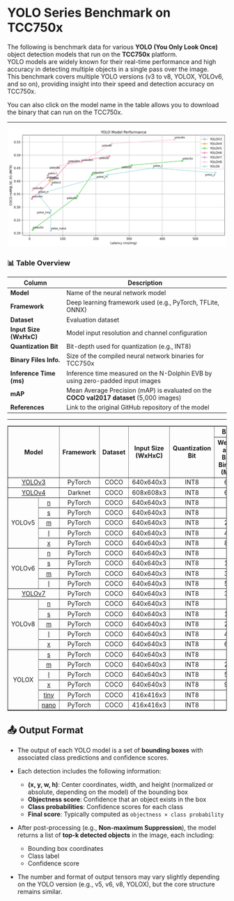 # YOLO Series Benchmark on TCC750x

The following is benchmark data for various **YOLO (You Only Look Once)** object detection models that run on the **TCC750x** platform.  
YOLO models are widely known for their real-time performance and high accuracy in detecting multiple objects in a single pass over the image.  
This benchmark covers multiple YOLO versions (v3 to v8, YOLOX, YOLOv6, and so on), providing insight into their speed and detection accuracy on TCC750x.

You can also click on the model name in the table allows you to download the binary that can run on the TCC750x. 

---


![YOLO Model Performance](../../../docs/image/yolo_performance.png)

### 📊 Table Overview

| Column                    | Description                                                                 |
|--------------------------|-----------------------------------------------------------------------------|
| **Model**                | Name of the neural network model     |
| **Framework**            | Deep learning framework used (e.g., PyTorch, TFLite, ONNX)                  |
| **Dataset**              | Evaluation dataset                                                           |
| **Input Size (WxHxC)**   | Model input resolution and channel configuration                            |
| **Quantization Bit**     | Bit-depth used for quantization (e.g., INT8)                                |
| **Binary Files Info.**   | Size of the compiled neural network binaries for TCC750x                    |
| **Inference Time (ms)**  | Inference time measured on the N-Dolphin EVB by using zero-padded input images                             |
| **mAP**             | Mean Average Precision (mAP) is evaluated on the **COCO val2017 dataset** (5,000 images)                    |
| **References**           | Link to the original GitHub repository of the model                         |

---

<!--
아래는 TCC750X에서 실행되는 Object Detection 모델의 벤치마크 자료입니다.
이 표를 통해 각 신경망이 N-Dolphin (TCC750X) 보드에서 실행될 때의 성능을 확인할 수 있습니다.
또한, 신경망 이름을 클릭하면 해당 보드에서 실행할 수 있는 형식의 결과물을 다운로드할 수 있습니다.

참조사항
Detections/Dataset: COCO
Evaluation: tc-nn-toolkit을 이용하여 측정한 결과입니다.
- Evaluation Result의 FP32: .enlight 확장자로 변환된 상태에서 측정된 값입니다.
Inference Time: N-Dolphin EVB에서 실행한 결과입니다.
Reference: 신경망 모델의 원본 GitHub 링크로 연결됩니다.
-->


<table border="1" cellspacing="0" cellpadding="5">
    <thead>
        <tr>
            <th align="center" rowspan="2" colspan="2">Model</th>
            <th th align="center" rowspan="2">Framework</th>
            <th th align="center" rowspan="2">Dataset</th>
            <th th align="center" rowspan="2">Input Size (WxHxC)</th>
            <th th align="center" rowspan="2">Quantization Bit</th>
            <th th align="center" colspan="2">Binary Files Info.</th>
            <th th align="center" rowspan="2">Inference Time(ms)</th>
            <th th align="center" colspan="2">mAP@50-95</th>
            <th th align="center" colspan="2">mAP@50</th>
            <th th align="center" rowspan="2">References</th>
        </tr>
        <tr>
            <th>Weight and Bias Binary (MB)</th>
            <th>Command Binary (KB)</th>
            <th>FP32</th>
            <th>INT8</th>
            <th>FP32</th>
            <th>INT8</th>
        </tr>
    </thead>
    <tbody>
        <tr>
            <td align="center" colspan="2"><a href="Yolo/yolov3/">YOLOv3</a></td> <!-- Model -->
            <td align="center">PyTorch</td> <!-- Framework -->
            <td align="center">COCO</td> <!-- Detections/DataSet -->
            <td align="center">640x640x3</td> <!-- Input Size (WxHxC) -->
            <td align="center">INT8</td> <!-- Quantization Bit -->
            <td align="center">60</td> <!-- Compiled NN Information: Weight, Bias Binary Size(MB) -->
            <td align="center">232</td> <!-- Compiled NN Information: Command Binary Size(KB) -->
            <td align="center">66.3</td> <!-- Inference Time(msec): EVB -->
            <td align="center">0.439</td> <!-- Evaluation Result: FP32 IoU=0.50:0.95 -->
            <td align="center">0.386</td> <!-- Evaluation Result: INT8 IoU=0.50:0.95 -->
            <td align="center">0.630</td> <!-- Evaluation Result: FP32 IoU=0.50 -->
            <td align="center">0.598</td> <!-- Evaluation Result: INT8 IoU=0.50 -->
            <td align="center"><a href="https://github.com/ultralytics/yolov3">GitHub<a></td> <!-- References: Link -->
        </tr>
        <tr>
            <td align="center" colspan="2"><a href="Yolo/yolov4/">YOLOv4</a></td> <!-- Model -->
            <td align="center">Darknet</td> <!-- Framework -->
            <td align="center">COCO</td> <!-- Detections/DataSet -->
            <td align="center">608x608x3</td> <!-- Input Size (WxHxC) -->
            <td align="center">INT8</td> <!-- Quantization Bit -->
            <td align="center">62</td> <!-- Compiled NN Information: Weight, Bias Binary Size(MB) -->
            <td align="center">308</td> <!-- Compiled NN Information: Command Binary Size(KB) -->
            <td align="center">60.14</td> <!-- Inference Time(msec): EVB -->
            <td align="center">0.501</td> <!-- Evaluation Result: FP32 IoU=0.50:0.95 -->
            <td align="center">0.402</td> <!-- Evaluation Result: INT8 IoU=0.50:0.95 -->
            <td align="center">0.748</td> <!-- Evaluation Result: FP32 IoU=0.50 -->
            <td align="center">0.735</td> <!-- Evaluation Result: INT8 IoU=0.50 -->
            <td align="center"><a href="https://github.com/AlexeyAB/darknet/blob/master/cfg/yolov4.cfg">Github<a></td> <!-- References: Link -->
        </tr>
        <tr>
            <td align="center" rowspan="5" class="model">YOLOv5</td> <!-- Model -->
            <td align="center" class="variant"><a href="Yolo/yolov5/yolov5n/">n</a></td>
            <td align="center">PyTorch</td> <!-- Framework -->
            <td align="center">COCO</td> <!-- Detections/DataSet -->
            <td align="center">640x640x3</td> <!-- Input Size (WxHxC) -->
            <td align="center">INT8</td> <!-- Quantization Bit -->
            <td align="center">2</td> <!-- Compiled NN Information: Weight, Bias Binary Size(MB) -->
            <td align="center">80</td> <!-- Compiled NN Information: Command Binary Size(KB) -->
            <td align="center">9.38</td> <!-- Inference Time(msec): EVB -->
            <td align="center">0.246</td> <!-- Evaluation Result: FP32 IoU=0.50:0.95 -->
            <td align="center">0.213</td> <!-- Evaluation Result: INT8 IoU=0.50:0.95 -->
            <td align="center">0.418</td> <!-- Evaluation Result: FP32 IoU=0.50 -->
            <td align="center">0.383</td> <!-- Evaluation Result: INT8 IoU=0.50 -->
            <td align="center" rowspan="5"><a href="https://github.com/ultralytics/yolov5">GitHub<a></td> <!-- References: Link -->
        </tr>
        <tr>
            <td align="center" class="variant"><a href="Yolo/yolov5/yolov5s/">s</a></td> <!-- Model -->
            <td align="center">PyTorch</td> <!-- Framework -->
            <td align="center">COCO</td> <!-- Detections/DataSet -->
            <td align="center">640x640x3</td> <!-- Input Size (WxHxC) -->
            <td align="center">INT8</td> <!-- Quantization Bit -->
            <td align="center">7</td> <!-- Compiled NN Information: Weight, Bias Binary Size(MB) -->
            <td align="center">144</td> <!-- Compiled NN Information: Command Binary Size(KB) -->
            <td align="center">14.7</td> <!-- Inference Time(msec): EVB -->
            <td align="center">0.342</td> <!-- Evaluation Result: FP32 IoU=0.50:0.95 -->
            <td align="center">0.303</td> <!-- Evaluation Result: INT8 IoU=0.50:0.95 -->
            <td align="center">0.533</td> <!-- Evaluation Result: FP32 IoU=0.50 -->
            <td align="center">0.509</td> <!-- Evaluation Result: INT8 IoU=0.50 -->
        </tr>
        <tr>
            <td align="center" class="variant"><a href="Yolo/yolov5/yolov5m/">m</a></td> <!-- Model -->
            <td align="center">PyTorch</td> <!-- Framework -->
            <td align="center">COCO</td> <!-- Detections/DataSet -->
            <td align="center">640x640x3</td> <!-- Input Size (WxHxC) -->
            <td align="center">INT8</td> <!-- Quantization Bit -->
            <td align="center">21</td> <!-- Compiled NN Information: Weight, Bias Binary Size(MB) -->
            <td align="center">188</td> <!-- Compiled NN Information: Command Binary Size(KB) -->
            <td align="center">34.9</td> <!-- Inference Time(msec): EVB -->
            <td align="center">0.424</td> <!-- Evaluation Result: FP32 IoU=0.50:0.95 -->
            <td align="center">0.385</td> <!-- Evaluation Result: INT8 IoU=0.50:0.95 -->
            <td align="center">0.610</td> <!-- Evaluation Result: FP32 IoU=0.50 -->
            <td align="center">0.584</td> <!-- Evaluation Result: INT8 IoU=0.50 -->
        </tr>
        <tr>
            <td align="center" class="variant"><a href="Yolo/yolov5/yolov5l/">l</a></td> <!-- Model -->
            <td align="center">PyTorch</td> <!-- Framework -->
            <td align="center">COCO</td> <!-- Detections/DataSet -->
            <td align="center">640x640x3</td> <!-- Input Size (WxHxC) -->
            <td align="center">INT8</td> <!-- Quantization Bit -->
            <td align="center">45</td> <!-- Compiled NN Information: Weight, Bias Binary Size(MB) -->
            <td align="center">308</td> <!-- Compiled NN Information: Command Binary Size(KB) -->
            <td align="center">55.17</td> <!-- Inference Time(msec): EVB -->
            <td align="center">0.461</td> <!-- Evaluation Result: FP32 IoU=0.50:0.95 -->
            <td align="center">0.406</td> <!-- Evaluation Result: INT8 IoU=0.50:0.95 -->
            <td align="center">0.644</td> <!-- Evaluation Result: FP32 IoU=0.50 -->
            <td align="center">0.619</td> <!-- Evaluation Result: INT8 IoU=0.50 -->
        </tr>
        <tr>
            <td align="center" class="variant"><a href="Yolo/yolov5/yolov5x/">x</a></td> <!-- Model -->
            <td align="center">PyTorch</td> <!-- Framework -->
            <td align="center">COCO</td> <!-- Detections/DataSet -->
            <td align="center">640x640x3</td> <!-- Input Size (WxHxC) -->
            <td align="center">INT8</td> <!-- Quantization Bit -->
            <td align="center">83</td> <!-- Compiled NN Information: Weight, Bias Binary Size(MB) -->
            <td align="center">460</td> <!-- Compiled NN Information: Command Binary Size(KB) -->
            <td align="center">107.53</td> <!-- Inference Time(msec): EVB -->
            <td align="center">0.478</td> <!-- Evaluation Result: FP32 IoU=0.50:0.95 -->
            <td align="center">0.437</td> <!-- Evaluation Result: INT8 IoU=0.50:0.95 -->
            <td align="center">0.660</td> <!-- Evaluation Result: FP32 IoU=0.50 -->
            <td align="center">0.643</td> <!-- Evaluation Result: INT8 IoU=0.50 -->
        </tr>
        <tr>
            <td align="center" rowspan="4" class="model">YOLOv6</td> <!-- Model -->
            <td align="center" class="variant"><a href="Yolo/yolov6/yolov6n/">n</a></td> <!-- Models: Variant -->
            <td align="center">PyTorch</td> <!-- Framework -->
            <td align="center">COCO</td> <!-- Detections/DataSet -->
            <td align="center">640x640x3</td> <!-- Input Size (WxHxC) -->
            <td align="center">INT8</td> <!-- Quantization Bit -->
            <td align="center">5</td> <!-- Compiled NN Information: Weight, Bias Binary Size(MB) -->
            <td align="center">40</td> <!-- Compiled NN Information: Command Binary Size(KB) -->
            <td align="center">6.75</td> <!-- Inference Time(msec): EVB -->
            <td align="center">0.353</td> <!-- Evaluation Result: FP32 IoU=0.50:0.95 -->
            <td align="center">0.332</td> <!-- Evaluation Result: INT8 IoU=0.50:0.95 -->
            <td align="center">0.514</td> <!-- Evaluation Result: FP32 IoU=0.50 -->
            <td align="center">0.493</td> <!-- Evaluation Result: INT8 IoU=0.50 -->
            <td align="center" rowspan="4"><a href="https://github.com/meituan/YOLOv6">GitHub<a></td> <!-- References: Link -->
        </tr>
        <tr>
            <td align="center" class="variant"><a href="Yolo/yolov6/yolov6s/">s</a></td> <!-- Model -->
            <td align="center">PyTorch</td> <!-- Framework -->
            <td align="center">COCO</td> <!-- Detections/DataSet -->
            <td align="center">640x640x3</td> <!-- Input Size (WxHxC) -->
            <td align="center">INT8</td> <!-- Quantization Bit -->
            <td align="center">18</td> <!-- Compiled NN Information: Weight, Bias Binary Size(MB) -->
            <td align="center">84</td> <!-- Compiled NN Information: Command Binary Size(KB) -->
            <td align="center">20.96</td> <!-- Inference Time(msec): EVB -->
            <td align="center">0.422</td> <!-- Evaluation Result: FP32 IoU=0.50:0.95 -->
            <td align="center">0.384</td> <!-- Evaluation Result: INT8 IoU=0.50:0.95 -->
            <td align="center">0.597</td> <!-- Evaluation Result: FP32 IoU=0.50 -->
            <td align="center">0.552</td> <!-- Evaluation Result: INT8 IoU=0.50 -->
        </tr>
        <tr>
            <td align="center" class="variant"><a href="Yolo/yolov6/yolov6m/">m</a></td> <!-- Model -->
            <td align="center">PyTorch</td> <!-- Framework -->
            <td align="center">COCO</td> <!-- Detections/DataSet -->
            <td align="center">640x640x3</td> <!-- Input Size (WxHxC) -->
            <td align="center">INT8</td> <!-- Quantization Bit -->
            <td align="center">34</td> <!-- Compiled NN Information: Weight, Bias Binary Size(MB) -->
            <td align="center">116</td> <!-- Compiled NN Information: Command Binary Size(KB) -->
            <td align="center">37.96</td> <!-- Inference Time(msec): EVB -->
            <td align="center">0.468</td> <!-- Evaluation Result: FP32 IoU=0.50:0.95 -->
            <td align="center">0.462</td> <!-- Evaluation Result: INT8 IoU=0.50:0.95 -->
            <td align="center">0.648</td> <!-- Evaluation Result: FP32 IoU=0.50 -->
            <td align="center">0.643</td> <!-- Evaluation Result: INT8 IoU=0.50 -->
        </tr>
        <tr>
            <td align="center" class="variant"><a href="Yolo/yolov6/yolov6l/">l</a></td> <!-- Model -->
            <td align="center">PyTorch</td> <!-- Framework -->
            <td align="center">COCO</td> <!-- Detections/DataSet -->
            <td align="center">640x640x3</td> <!-- Input Size (WxHxC) -->
            <td align="center">INT8</td> <!-- Quantization Bit -->
            <td align="center">57</td> <!-- Compiled NN Information: Weight, Bias Binary Size(MB) -->
            <td align="center">240</td> <!-- Compiled NN Information: Command Binary Size(KB) -->
            <td align="center">69.06</td> <!-- Inference Time(msec): EVB -->
            <td align="center">0.496</td> <!-- Evaluation Result: FP32 IoU=0.50:0.95 -->
            <td align="center">0.489</td> <!-- Evaluation Result: INT8 IoU=0.50:0.95 -->
            <td align="center">0.683</td> <!-- Evaluation Result: FP32 IoU=0.50 -->
            <td align="center">0.673</td> <!-- Evaluation Result: INT8 IoU=0.50 -->
        </tr>
        <tr>
            <td align="center" colspan="2"><a href="Yolo/yolov7/">YOLOv7</a></td> <!-- Model -->
            <td align="center">PyTorch</td> <!-- Framework -->
            <td align="center">COCO</td> <!-- Detections/DataSet -->
            <td align="center">640x640x3</td> <!-- Input Size (WxHxC) -->
            <td align="center">INT8</td> <!-- Quantization Bit -->
            <td align="center">36</td> <!-- Compiled NN Information: Weight, Bias Binary Size(MB) -->
            <td align="center">244</td> <!-- Compiled NN Information: Command Binary Size(KB) -->
            <td align="center">55.0</td> <!-- Inference Time(msec): EVB -->
            <td align="center">0.479</td> <!-- Evaluation Result: FP32 IoU=0.50:0.95 -->
            <td align="center">0.421</td> <!-- Evaluation Result: INT8 IoU=0.50:0.95 -->
            <td align="center">0.662</td> <!-- Evaluation Result: FP32 IoU=0.50 -->
            <td align="center">0.648</td> <!-- Evaluation Result: INT8 IoU=0.50 -->
            <td align="center"><a href="https://github.com/WongKinYiu/yolov7">GitHub<a></td> <!-- References: Link -->
        </tr>
        <tr>
            <td align="center" rowspan="5" class="model">YOLOv8</td> <!-- Model -->
            <td align="center" class="variant"><a href="Yolo/yolov8/yolov8n/">n</a></td>
            <td align="center">PyTorch</td> <!-- Framework -->
            <td align="center">COCO</td> <!-- Detections/DataSet -->
            <td align="center">640x640x3</td> <!-- Input Size (WxHxC) -->
            <td align="center">INT8</td> <!-- Quantization Bit -->
            <td align="center">4</td> <!-- Compiled NN Information: Weight, Bias Binary Size(MB) -->
            <td align="center">72</td> <!-- Compiled NN Information: Command Binary Size(KB) -->
            <td align="center">8.63</td> <!-- Inference Time(msec): EVB -->
            <td align="center">0.344</td> <!-- Evaluation Result: FP32 IoU=0.50:0.95 -->
            <td align="center">0.331</td> <!-- Evaluation Result: INT8 IoU=0.50:0.95 -->
            <td align="center">0.501</td> <!-- Evaluation Result: FP32 IoU=0.50 -->
            <td align="center">0.488</td> <!-- Evaluation Result: INT8 IoU=0.50 -->
            <td align="center" rowspan="5"><a href="https://github.com/ultralytics/ultralytics">GitHub<a></td> <!-- References: Link -->
        </tr>
        <tr>
            <td align="center" class="variant"><a href="Yolo/yolov8/yolov8s/">s</a></td> <!-- Model -->
            <td align="center">PyTorch</td> <!-- Framework -->
            <td align="center">COCO</td> <!-- Detections/DataSet -->
            <td align="center">640x640x3</td> <!-- Input Size (WxHxC) -->
            <td align="center">INT8</td> <!-- Quantization Bit -->
            <td align="center">11</td> <!-- Compiled NN Information: Weight, Bias Binary Size(MB) -->
            <td align="center">92</td> <!-- Compiled NN Information: Command Binary Size(KB) -->
            <td align="center">16.17</td> <!-- Inference Time(msec): EVB -->
            <td align="center">0.416</td> <!-- Evaluation Result: FP32 IoU=0.50:0.95 -->
            <td align="center">0.405</td> <!-- Evaluation Result: INT8 IoU=0.50:0.95 -->
            <td align="center">0.586</td> <!-- Evaluation Result: FP32 IoU=0.50 -->
            <td align="center">0.576</td> <!-- Evaluation Result: INT8 IoU=0.50 -->
        </tr>
        <tr>
            <td align="center" class="variant"><a href="Yolo/yolov8/yolov8m/">m</a></td> <!-- Model -->
            <td align="center">PyTorch</td> <!-- Framework -->
            <td align="center">COCO</td> <!-- Detections/DataSet -->
            <td align="center">640x640x3</td> <!-- Input Size (WxHxC) -->
            <td align="center">INT8</td> <!-- Quantization Bit -->
            <td align="center">25</td> <!-- Compiled NN Information: Weight, Bias Binary Size(MB) -->
            <td align="center">156</td> <!-- Compiled NN Information: Command Binary Size(KB) -->
            <td align="center">45.35</td> <!-- Inference Time(msec): EVB -->
            <td align="center">0.472</td> <!-- Evaluation Result: FP32 IoU=0.50:0.95 -->
            <td align="center">0.458</td> <!-- Evaluation Result: INT8 IoU=0.50:0.95 -->
            <td align="center">0.644</td> <!-- Evaluation Result: FP32 IoU=0.50 -->
            <td align="center">0.632</td> <!-- Evaluation Result: INT8 IoU=0.50 -->
        </tr>
        <tr>
            <td align="center" class="variant"><a href="Yolo/yolov8/yolov8l/">l</a></td> <!-- Model -->
            <td align="center">PyTorch</td> <!-- Framework -->
            <td align="center">COCO</td> <!-- Detections/DataSet -->
            <td align="center">640x640x3</td> <!-- Input Size (WxHxC) -->
            <td align="center">INT8</td> <!-- Quantization Bit -->
            <td align="center">42</td> <!-- Compiled NN Information: Weight, Bias Binary Size(MB) -->
            <td align="center">248</td> <!-- Compiled NN Information: Command Binary Size(KB) -->
            <td align="center">69.16</td> <!-- Inference Time(msec): EVB -->
            <td align="center">0.499</td> <!-- Evaluation Result: FP32 IoU=0.50:0.95 -->
            <td align="center">0.483</td> <!-- Evaluation Result: INT8 IoU=0.50:0.95 -->
            <td align="center">0.670</td> <!-- Evaluation Result: FP32 IoU=0.50 -->
            <td align="center">0.654</td> <!-- Evaluation Result: INT8 IoU=0.50 -->
        </tr>
        <tr>
            <td align="center" class="variant"><a href="Yolo/yolov8/yolov8x/">x</a></td> <!-- Model -->
            <td align="center">PyTorch</td> <!-- Framework -->
            <td align="center">COCO</td> <!-- Detections/DataSet -->
            <td align="center">640x640x3</td> <!-- Input Size (WxHxC) -->
            <td align="center">INT8</td> <!-- Quantization Bit -->
            <td align="center">66</td> <!-- Compiled NN Information: Weight, Bias Binary Size(MB) -->
            <td align="center">436</td> <!-- Compiled NN Information: Command Binary Size(KB) -->
            <td align="center">118.06</td> <!-- Inference Time(msec): EVB -->
            <td align="center">0.508</td> <!-- Evaluation Result: FP32 IoU=0.50:0.95 -->
            <td align="center">0.493</td> <!-- Evaluation Result: INT8 IoU=0.50:0.95 -->
            <td align="center">0.681</td> <!-- Evaluation Result: FP32 IoU=0.50 -->
            <td align="center">0.664</td> <!-- Evaluation Result: INT8 IoU=0.50 -->
        </tr>
        <tr>
            <td align="center" rowspan="6" class="model">YOLOX</td> <!-- Model -->
            <td align="center" class="variant"><a href="Yolo/yoloX/yolox_s/">s</a></td> <!-- Model -->
            <td align="center">PyTorch</td> <!-- Framework -->
            <td align="center">COCO</td> <!-- Detections/DataSet -->
            <td align="center">640x640x3</td> <!-- Input Size (WxHxC) -->
            <td align="center">INT8</td> <!-- Quantization Bit -->
            <td align="center">9</td> <!-- Compiled NN Information: Weight, Bias Binary Size(MB) -->
            <td align="center">188</td> <!-- Compiled NN Information: Command Binary Size(KB) -->
            <td align="center">26.29</td> <!-- Inference Time(msec): EVB -->
            <td align="center">0.316</td> <!-- Evaluation Result: FP32 IoU=0.50:0.95 -->
            <td align="center">0.308</td> <!-- Evaluation Result: INT8 IoU=0.50:0.95 -->
            <td align="center">0.473</td> <!-- Evaluation Result: FP32 IoU=0.50 -->
            <td align="center">0.467</td> <!-- Evaluation Result: INT8 IoU=0.50 -->
            <td align="center" rowspan="6"><a href="https://github.com/Megvii-BaseDetection/YOLOX">GitHub<a></td> <!-- References: Link -->
        </tr>
        <tr>
            <td align="center" class="variant"><a href="Yolo/yoloX/yolox_m/">m</a></td> <!-- Model -->
            <td align="center">PyTorch</td> <!-- Framework -->
            <td align="center">COCO</td> <!-- Detections/DataSet -->
            <td align="center">640x640x3</td> <!-- Input Size (WxHxC) -->
            <td align="center">INT8</td> <!-- Quantization Bit -->
            <td align="center">25</td> <!-- Compiled NN Information: Weight, Bias Binary Size(MB) -->
            <td align="center">236</td> <!-- Compiled NN Information: Command Binary Size(KB) -->
            <td align="center">52.79</td> <!-- Inference Time(msec): EVB -->
            <td align="center">0.382</td> <!-- Evaluation Result: FP32 IoU=0.50:0.95 -->
            <td align="center">0.371</td> <!-- Evaluation Result: INT8 IoU=0.50:0.95 -->
            <td align="center">0.542</td> <!-- Evaluation Result: FP32 IoU=0.50 -->
            <td align="center">0.536</td> <!-- Evaluation Result: INT8 IoU=0.50 -->
        </tr>
        <tr>
            <td align="center" class="variant"><a href="Yolo/yoloX/yolox_l/">l</a></td> <!-- Model -->
            <td align="center">PyTorch</td> <!-- Framework -->
            <td align="center">COCO</td> <!-- Detections/DataSet -->
            <td align="center">640x640x3</td> <!-- Input Size (WxHxC) -->
            <td align="center">INT8</td> <!-- Quantization Bit -->
            <td align="center">52</td> <!-- Compiled NN Information: Weight, Bias Binary Size(MB) -->
            <td align="center">372</td> <!-- Compiled NN Information: Command Binary Size(KB) -->
            <td align="center">79.72</td> <!-- Inference Time(msec): EVB -->
            <td align="center">0.414</td> <!-- Evaluation Result: FP32 IoU=0.50:0.95 -->
            <td align="center">0.403</td> <!-- Evaluation Result: INT8 IoU=0.50:0.95 -->
            <td align="center">0.572</td> <!-- Evaluation Result: FP32 IoU=0.50 -->
            <td align="center">0.565</td> <!-- Evaluation Result: INT8 IoU=0.50 -->
        </tr>
        <tr>
            <td align="center" class="variant"><a href="Yolo/yoloX/yolox_x/">x</a></td> <!-- Model -->
            <td align="center">PyTorch</td> <!-- Framework -->
            <td align="center">COCO</td> <!-- Detections/DataSet -->
            <td align="center">640x640x3</td> <!-- Input Size (WxHxC) -->
            <td align="center">INT8</td> <!-- Quantization Bit -->
            <td align="center">95</td> <!-- Compiled NN Information: Weight, Bias Binary Size(MB) -->
            <td align="center">560</td> <!-- Compiled NN Information: Command Binary Size(KB) -->
            <td align="center">141.12</td> <!-- Inference Time(msec): EVB -->
            <td align="center">0.432</td> <!-- Evaluation Result: FP32 IoU=0.50:0.95 -->
            <td align="center">0.418</td> <!-- Evaluation Result: INT8 IoU=0.50:0.95 -->
            <td align="center">0.591</td> <!-- Evaluation Result: FP32 IoU=0.50 -->
            <td align="center">0.583</td> <!-- Evaluation Result: INT8 IoU=0.50 -->
        </tr>
        <tr>
            <td align="center" class="variant"><a href="Yolo/yoloX/yolox_tiny/">tiny</a></td> <!-- Model -->
            <td align="center">PyTorch</td> <!-- Framework -->
            <td align="center">COCO</td> <!-- Detections/DataSet -->
            <td align="center">416x416x3</td> <!-- Input Size (WxHxC) -->
            <td align="center">INT8</td> <!-- Quantization Bit -->
            <td align="center">5</td> <!-- Compiled NN Information: Weight, Bias Binary Size(MB) -->
            <td align="center">64</td> <!-- Compiled NN Information: Command Binary Size(KB) -->
            <td align="center">9.26</td> <!-- Inference Time(msec): EVB -->
            <td align="center">0.265</td> <!-- Evaluation Result: FP32 IoU=0.50:0.95 -->
            <td align="center">0.255</td> <!-- Evaluation Result: INT8 IoU=0.50:0.95 -->
            <td align="center">0.411</td> <!-- Evaluation Result: FP32 IoU=0.50 -->
            <td align="center">0.401</td> <!-- Evaluation Result: INT8 IoU=0.50 -->
        </tr>
        <tr>
            <td align="center" class="variant"><a href="Yolo/yoloX/yolox_nano/">nano</a></td> <!-- Model -->
            <td align="center">PyTorch</td> <!-- Framework -->
            <td align="center">COCO</td> <!-- Detections/DataSet -->
            <td align="center">416x416x3</td> <!-- Input Size (WxHxC) -->
            <td align="center">INT8</td> <!-- Quantization Bit -->
            <td align="center">1</td> <!-- Compiled NN Information: Weight, Bias Binary Size(MB) -->
            <td align="center">64</td> <!-- Compiled NN Information: Command Binary Size(KB) -->
            <td align="center">6.71</td> <!-- Inference Time(msec): EVB -->
            <td align="center">0.201</td> <!-- Evaluation Result: FP32 IoU=0.50:0.95 -->
            <td align="center">0.063</td> <!-- Evaluation Result: INT8 IoU=0.50:0.95 -->
            <td align="center">0.326</td> <!-- Evaluation Result: FP32 IoU=0.50 -->
            <td align="center">0.112</td> <!-- Evaluation Result: INT8 IoU=0.50 -->
        </tr>
    </tbody>
</table>


## 📤 Output Format

- The output of each YOLO model is a set of **bounding boxes** with associated class predictions and confidence scores.
- Each detection includes the following information:
  - **(x, y, w, h)**: Center coordinates, width, and height (normalized or absolute, depending on the model) of the bounding box
  - **Objectness score**: Confidence that an object exists in the box
  - **Class probabilities**: Confidence scores for each class
  - **Final score**: Typically computed as `objectness × class probability`

- After post-processing (e.g., **Non-maximum Suppression**), the model returns a list of **top-k detected objects** in the image, each including:
  - Bounding box coordinates
  - Class label
  - Confidence score

- The number and format of output tensors may vary slightly depending on the YOLO version (e.g., v5, v6, v8, YOLOX), but the core structure remains similar.
